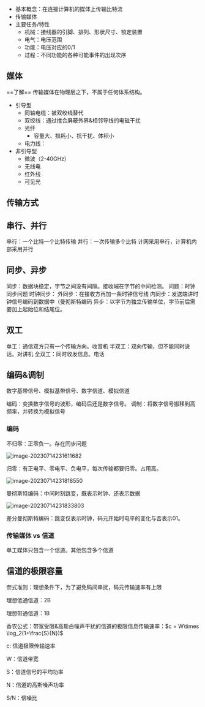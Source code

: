 - 基本概念：在连接计算机的媒体上传输比特流
- 传输媒体
- 主要任务/特性
	- 机械：接线器的引脚、排列、形状尺寸、锁定装置
	- 电气：电压范围
	- 功能：电压对应的0/1
	- 过程：不同功能的各种可能事件的出现次序

## 媒体
==了解==
传输媒体在物理层之下，不属于任何体系结构。

- 引导型
	- 同轴电缆：被双绞线替代
	- 双绞线：通过搅合屏蔽外界&相邻导线的电磁干扰
	- 光纤
		- 容量大、损耗小、抗干扰、体积小
	- 电力线：
- 非引导型
	- 微波（2-40GHz）
	- 无线电
	- 红外线
	- 可见光

## 传输方式

## 串行、并行

串行：一个比特一个比特传输
并行：一次传输多个比特
计网采用串行，计算机内部采用并行

## 同步、异步

同步：数据块稳定，字节之间没有间隔。接收端在字节的中间检测。
	问题：时钟同步问题
	时钟同步：
		外同步：在接收方再加一条时钟信号线
		内同步：发送端讲时钟信号编码到数据中（曼彻斯特编码
异步：以字节为独立传输单位，字节前后需要加上起始位和结尾位。

## 双工

单工：通信双方只有一个传输方向。收音机
半双工：双向传输，但不能同时说话。对讲机
全双工：同时收发信息。电话

## 编码&调制
数字基带信号、模拟基带信号、数字信道、模拟信道

编码：变换数字信号的波形，编码后还是数字信号。
调制：将数字信号搬移到高频率，并转换为模拟信号

### 编码

不归零：正零负一。存在同步问题

![image-20230714231611682](https://pic-1257412153.cos.ap-nanjing.myqcloud.com/images/2023/07/14/image-20230714231611682-e84601.png)

归零：有正电平、零电平、负电平，每次传输都要归零。占用高。

![image-20230714231818550](https://pic-1257412153.cos.ap-nanjing.myqcloud.com/images/2023/07/14/image-20230714231818550-10a942.png)

曼彻斯特编码：中间时刻跳变，既表示时钟、还表示数据

![image-20230714231833803](https://pic-1257412153.cos.ap-nanjing.myqcloud.com/images/2023/07/14/image-20230714231833803-201631.png)

差分曼彻斯特编码：跳变仅表示时钟，码元开始时电平的变化与否表示01。



### 传输媒体 vs 信道

单工媒体只包含一个信道。其他包含多个信道



## 信道的极限容量



奈式准则：理想条件下，为了避免码间串扰，码元传输速率有上限

理想低通信道：2B

理想带通信道：1B





香农公式：带宽受限&高斯白噪声干扰的信道的极限信息传输速率：$c = W\times \log_2(1+\frac{S}{N})$ 

c: 信道极限传输速率

W：信道带宽

S：信道信号的平均功率

N：信道的高斯噪声功率

S/N：信噪比
